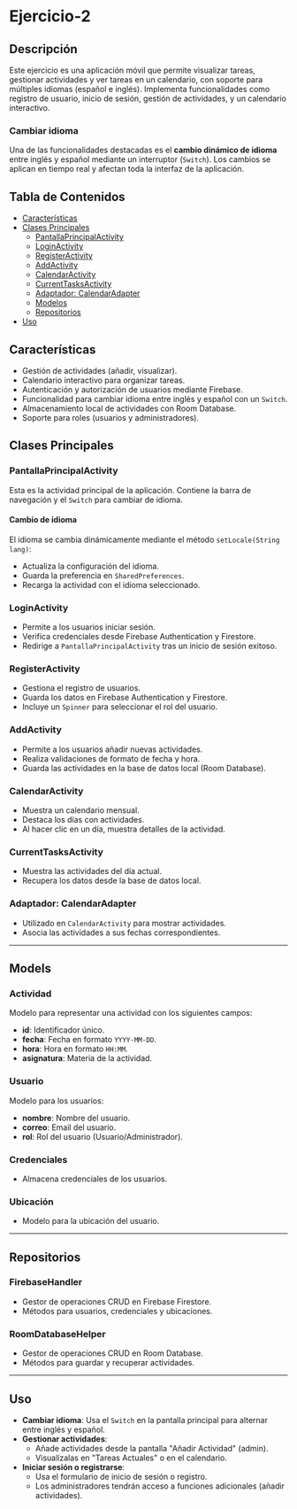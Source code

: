 # Ejercicio-2

## Descripción
Este ejercicio es una aplicación móvil que permite visualizar tareas, gestionar actividades y ver tareas en un calendario, con soporte para múltiples idiomas (español e inglés). Implementa funcionalidades como registro de usuario, inicio de sesión, gestión de actividades, y un calendario interactivo.

### **Cambiar idioma**
Una de las funcionalidades destacadas es el **cambio dinámico de idioma** entre inglés y español mediante un interruptor (`Switch`). Los cambios se aplican en tiempo real y afectan toda la interfaz de la aplicación.

## Tabla de Contenidos
- [Características](#características)
- [Clases Principales](#clases-principales)
  - [PantallaPrincipalActivity](#pantallaprincipalactivity)
  - [LoginActivity](#loginactivity)
  - [RegisterActivity](#registeractivity)
  - [AddActivity](#addactivity)
  - [CalendarActivity](#calendaractivity)
  - [CurrentTasksActivity](#currenttasksactivity)
  - [Adaptador: CalendarAdapter](#adaptador-calendaradapter)
  - [Modelos](#modelos)
  - [Repositorios](#repositorios)
- [Uso](#uso)

## Características
- Gestión de actividades (añadir, visualizar).
- Calendario interactivo para organizar tareas.
- Autenticación y autorización de usuarios mediante Firebase.
- Funcionalidad para cambiar idioma entre inglés y español con un `Switch`.
- Almacenamiento local de actividades con Room Database.
- Soporte para roles (usuarios y administradores).

## Clases Principales

### PantallaPrincipalActivity
Esta es la actividad principal de la aplicación. Contiene la barra de navegación y el `Switch` para cambiar de idioma.

#### Cambio de idioma
El idioma se cambia dinámicamente mediante el método `setLocale(String lang)`:
- Actualiza la configuración del idioma.
- Guarda la preferencia en `SharedPreferences`.
- Recarga la actividad con el idioma seleccionado.

### LoginActivity
- Permite a los usuarios iniciar sesión.
- Verifica credenciales desde Firebase Authentication y Firestore.
- Redirige a `PantallaPrincipalActivity` tras un inicio de sesión exitoso.

### RegisterActivity
- Gestiona el registro de usuarios.
- Guarda los datos en Firebase Authentication y Firestore.
- Incluye un `Spinner` para seleccionar el rol del usuario.

### AddActivity
- Permite a los usuarios añadir nuevas actividades.
- Realiza validaciones de formato de fecha y hora.
- Guarda las actividades en la base de datos local (Room Database).

### CalendarActivity
- Muestra un calendario mensual.
- Destaca los días con actividades.
- Al hacer clic en un día, muestra detalles de la actividad.

### CurrentTasksActivity
- Muestra las actividades del día actual.
- Recupera los datos desde la base de datos local.

### Adaptador: CalendarAdapter
- Utilizado en `CalendarActivity` para mostrar actividades.
- Asocia las actividades a sus fechas correspondientes.

---

## Models

### Actividad
Modelo para representar una actividad con los siguientes campos:
- **id**: Identificador único.
- **fecha**: Fecha en formato `YYYY-MM-DD`.
- **hora**: Hora en formato `HH:MM`.
- **asignatura**: Materia de la actividad.

### Usuario
Modelo para los usuarios:
- **nombre**: Nombre del usuario.
- **correo**: Email del usuario.
- **rol**: Rol del usuario (Usuario/Administrador).

### Credenciales
- Almacena credenciales de los usuarios.

### Ubicación
- Modelo para la ubicación del usuario.

---

## Repositorios

### FirebaseHandler
- Gestor de operaciones CRUD en Firebase Firestore.
- Métodos para usuarios, credenciales y ubicaciones.

### RoomDatabaseHelper
- Gestor de operaciones CRUD en Room Database.
- Métodos para guardar y recuperar actividades.

---

## Uso

- **Cambiar idioma**: Usa el `Switch` en la pantalla principal para alternar entre inglés y español.
- **Gestionar actividades**:
  - Añade actividades desde la pantalla "Añadir Actividad" (admin).
  - Visualízalas en "Tareas Actuales" o en el calendario.
- **Iniciar sesión o registrarse**:
  - Usa el formulario de inicio de sesión o registro.
  - Los administradores tendrán acceso a funciones adicionales (añadir actividades).


